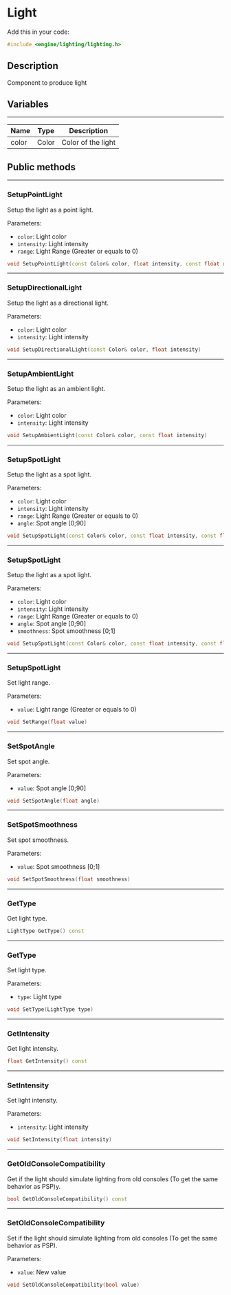 # Light

Add this in your code:
```cpp
#include <engine/lighting/lighting.h>
```

## Description

Component to produce light

## Variables

---
| Name | Type | Description |
|-|-|-|
color | Color | Color of the light

## Public methods

---
### SetupPointLight
Setup the light as a point light.

Parameters:
- `color`: Light color
- `intensity`: Light intensity
- `range`: Light Range (Greater or equals to 0)
```cpp
void SetupPointLight(const Color& color, float intensity, const float range)
```

---
### SetupDirectionalLight
Setup the light as a directional light.

Parameters:
- `color`: Light color
- `intensity`: Light intensity
```cpp
void SetupDirectionalLight(const Color& color, float intensity)
```

---
### SetupAmbientLight
Setup the light as an ambient light.

Parameters:
- `color`: Light color
- `intensity`: Light intensity
```cpp
void SetupAmbientLight(const Color& color, const float intensity)
```

---
### SetupSpotLight
Setup the light as a spot light.

Parameters:
- `color`: Light color
- `intensity`: Light intensity
- `range`: Light Range (Greater or equals to 0)
- `angle`: Spot angle [0;90]
```cpp
void SetupSpotLight(const Color& color, const float intensity, const float range, const float angle)
```

---
### SetupSpotLight
Setup the light as a spot light.

Parameters:
- `color`: Light color
- `intensity`: Light intensity
- `range`: Light Range (Greater or equals to 0)
- `angle`: Spot angle [0;90]
- `smoothness`: Spot smoothness [0;1]
```cpp
void SetupSpotLight(const Color& color, const float intensity, const float range, const float angle, const float smoothness)
```

---
### SetupSpotLight
Set light range.

Parameters:
- `value`: Light range (Greater or equals to 0)
```cpp
void SetRange(float value)
```

---
### SetSpotAngle
Set spot angle.

Parameters:
- `value`: Spot angle [0;90]
```cpp
void SetSpotAngle(float angle)
```

---
### SetSpotSmoothness
Set spot smoothness.

Parameters:
- `value`: Spot smoothness [0;1]
```cpp
void SetSpotSmoothness(float smoothness)
```

---
### GetType
Get light type.
```cpp
LightType GetType() const
```

---
### GetType
Set light type.

Parameters:
- `type`: Light type
```cpp
void SetType(LightType type)
```

---
### GetIntensity
Get light intensity.
```cpp
float GetIntensity() const
```

---
### SetIntensity
Set light intensity.

Parameters:
- `intensity`: Light intensity
```cpp
void SetIntensity(float intensity)
```

---
### GetOldConsoleCompatibility
Get if the light should simulate lighting from old consoles (To get the same behavior as PSP)y.
```cpp
bool GetOldConsoleCompatibility() const
```

---
### SetOldConsoleCompatibility
Set if the light should simulate lighting from old consoles (To get the same behavior as PSP).

Parameters:
- `value`: New value
```cpp
void SetOldConsoleCompatibility(bool value)
```